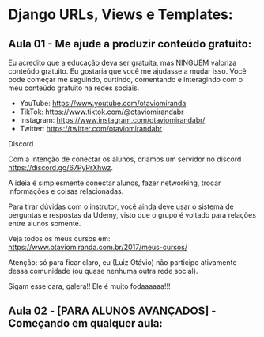 # Django URLs, Views e Templates:

## Aula 01 - Me ajude a produzir conteúdo gratuito:
Eu acredito que a educação deva ser gratuita, mas NINGUÉM valoriza conteúdo gratuito. Eu gostaria que você me ajudasse a mudar isso. Você pode começar me seguindo, curtindo, comentando e interagindo com o meu conteúdo gratuito na redes sociais.

- YouTube: https://www.youtube.com/otaviomiranda
- TikTok: https://www.tiktok.com/@otaviomirandabr
- Instagram: https://www.instagram.com/otaviomirandabr/
- Twitter: https://twitter.com/otaviomirandabr

Discord

Com a intenção de conectar os alunos, criamos um servidor no discord https://discord.gg/67PyPrXhwz.

A ideia é simplesmente conectar alunos, fazer networking, trocar informações e coisas relacionadas.

Para tirar dúvidas com o instrutor, você ainda deve usar o sistema de perguntas e respostas da Udemy, visto que o grupo é voltado para relações entre alunos somente.

Veja todos os meus cursos em: https://www.otaviomiranda.com.br/2017/meus-cursos/

Atenção: só para ficar claro, eu (Luiz Otávio) não participo ativamente dessa comunidade (ou quase nenhuma outra rede social).

Sigam esse cara, galera!! Ele é muito fodaaaaaa!!!

## Aula 02 - [PARA ALUNOS AVANÇADOS] - Começando em qualquer aula:


